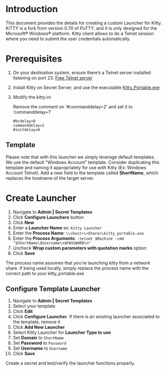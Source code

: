 # Introduction

This document provides the details for creating a custom Launcher for Kitty. KiTTY is a fork from version 0.70 of PuTTY, and it is only designed for the Microsoft® Windows® platform.  Kitty client allows to do a Telnet session where you need to submit the user credentials automatically.

# Prerequisites

1. On your destination system, ensure there’s a Telnet server installed listening on port 23. [Free Telnet server](https://www.pragmasys.com/telnet-server/download)
1. Install Kitty on Secret Server, and use the executable [Kitty_Portable.exe](https://github.com/cyd01/KiTTY/releases)
1. Modify the kitty.ini

    Remove the comment on ‘#commanddelay=2’ and set it to ‘commanddelay=1’

    ```console
    #bcdelay=0
    commanddelay=1
    #initdelay=0
    ```

## Template

Please note that with this launcher we simply leverage default templates. We use the default "Windows Account" template. Consider duplicating this template and naming it appropriately for use with Kitty (Ex: Windows Account Telnet). Add a new field to the template called **ShortName**, which replaces the hostname of the target server.

# Create Launcher

1. Navigate to **Admin | Secret Templates**
1. Click **Configure Launchers** button
1. Click **New**
1. Enter a **Launcher Name** ex: `Kitty Launcher`
1. Enter the **Process Name**: `\\<host>\<Share>\kitty_portable.exe`
1. Enter the **Process Arguments**: `-telnet $Machine -cmd "$ShortName\$Username\n$PASSWORD\n"`
1. Uncheck **Wrap custom parameters with quotation marks** option
1. Click **Save**

The process name assumes that you're launching kitty from a network share. If being used locally, simply replace the process name with the correct path to your kitty_portable.exe

## Configure Template Launcher

1. Navigate to **Admin | Secret Templates**
1. Select your template
1. Click **Edit**
1. Click **Configure Launcher**. If there is an existing launcher associated to the template, remove it
1. Click **Add New Launcher**
1. Select Kitty Launcher for **Launcher Type to use**
1. Set **Domain** to `ShortName`
1. Set **Password** to `Password`
1. Set **Username** to `Username`
1. Click **Save**

Create a secret and test/verify the launcher functions properly.
